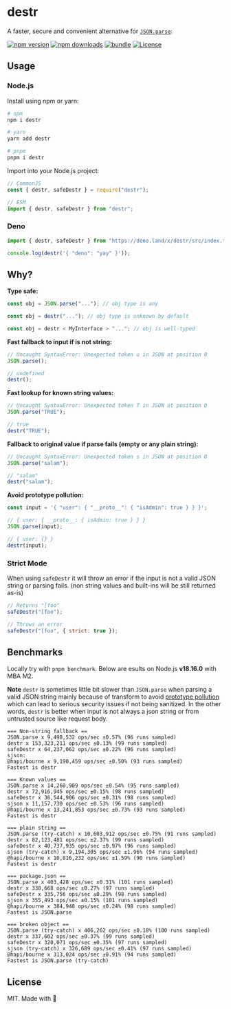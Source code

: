 # destr

A faster, secure and convenient alternative for [`JSON.parse`](https://developer.mozilla.org/en-US/docs/Web/JavaScript/Reference/Global_Objects/JSON/parse):

[![npm version][npm-version-src]][npm-version-href]
[![npm downloads][npm-downloads-src]][npm-downloads-href]
[![bundle][bundle-src]][bundle-href]
[![License][license-src]][license-href]

## Usage

### Node.js

Install using npm or yarn:

```bash
# npm
npm i destr

# yarn
yarn add destr

# pnpm
pnpm i destr
```

Import into your Node.js project:

```js
// CommonJS
const { destr, safeDestr } = require("destr");

// ESM
import { destr, safeDestr } from "destr";
```

### Deno

```js
import { destr, safeDestr } from "https://deno.land/x/destr/src/index.ts";

console.log(destr('{ "deno": "yay" }'));
```

## Why?

**Type safe:**

```js
const obj = JSON.parse("..."); // obj type is any

const obj = destr("..."); // obj type is unknown by default

const obj = destr < MyInterface > "..."; // obj is well-typed
```

**Fast fallback to input if is not string:**

```js
// Uncaught SyntaxError: Unexpected token u in JSON at position 0
JSON.parse();

// undefined
destr();
```

**Fast lookup for known string values:**

```js
// Uncaught SyntaxError: Unexpected token T in JSON at position 0
JSON.parse("TRUE");

// true
destr("TRUE");
```

**Fallback to original value if parse fails (empty or any plain string):**

```js
// Uncaught SyntaxError: Unexpected token s in JSON at position 0
JSON.parse("salam");

// "salam"
destr("salam");
```

**Avoid prototype pollution:**

```js
const input = '{ "user": { "__proto__": { "isAdmin": true } } }';

// { user: { __proto__: { isAdmin: true } } }
JSON.parse(input);

// { user: {} }
destr(input);
```

### Strict Mode

When using `safeDestr` it will throw an error if the input is not a valid JSON string or parsing fails. (non string values and built-ins will be still returned as-is)

```js
// Returns "[foo"
safeDestr("[foo");

// Throws an error
safeDestr("[foo", { strict: true });
```

## Benchmarks

Locally try with `pnpm benchmark`. Below are esults on Node.js **v18.16.0** with MBA M2.

**Note** `destr` is sometimes little bit slower than `JSON.parse` when parsing a valid JSON string mainly because of transform to avoid [prototype pollution](https://learn.snyk.io/lessons/prototype-pollution/javascript/) which can lead to serious security issues if not being sanitized. In the other words, `destr` is better when input is not always a json string or from untrusted source like request body.

```
=== Non-string fallback ==
JSON.parse x 9,498,532 ops/sec ±0.57% (96 runs sampled)
destr x 153,323,211 ops/sec ±0.13% (99 runs sampled)
safeDestr x 64,237,062 ops/sec ±0.22% (96 runs sampled)
sjson:
@hapi/bourne x 9,190,459 ops/sec ±0.50% (93 runs sampled)
Fastest is destr

=== Known values ==
JSON.parse x 14,260,909 ops/sec ±0.54% (95 runs sampled)
destr x 72,916,945 ops/sec ±0.15% (98 runs sampled)
safeDestr x 36,544,906 ops/sec ±0.31% (98 runs sampled)
sjson x 11,157,730 ops/sec ±0.53% (96 runs sampled)
@hapi/bourne x 13,241,853 ops/sec ±0.73% (93 runs sampled)
Fastest is destr

=== plain string ==
JSON.parse (try-catch) x 10,603,912 ops/sec ±0.75% (91 runs sampled)
destr x 82,123,481 ops/sec ±2.37% (99 runs sampled)
safeDestr x 40,737,935 ops/sec ±0.97% (96 runs sampled)
sjson (try-catch) x 9,194,305 ops/sec ±1.96% (94 runs sampled)
@hapi/bourne x 10,816,232 ops/sec ±1.59% (90 runs sampled)
Fastest is destr

=== package.json ==
JSON.parse x 403,428 ops/sec ±0.31% (101 runs sampled)
destr x 338,668 ops/sec ±0.27% (97 runs sampled)
safeDestr x 335,756 ops/sec ±0.29% (98 runs sampled)
sjson x 355,493 ops/sec ±0.15% (101 runs sampled)
@hapi/bourne x 384,948 ops/sec ±0.24% (98 runs sampled)
Fastest is JSON.parse

=== broken object ==
JSON.parse (try-catch) x 406,262 ops/sec ±0.18% (100 runs sampled)
destr x 337,602 ops/sec ±0.37% (99 runs sampled)
safeDestr x 320,071 ops/sec ±0.35% (97 runs sampled)
sjson (try-catch) x 326,689 ops/sec ±0.41% (97 runs sampled)
@hapi/bourne x 313,024 ops/sec ±0.91% (94 runs sampled)
Fastest is JSON.parse (try-catch)
```

## License

MIT. Made with 💖

<!-- Badges -->

[npm-version-src]: https://img.shields.io/npm/v/destr?style=flat&colorA=18181B&colorB=F0DB4F
[npm-version-href]: https://npmjs.com/package/destr
[npm-downloads-src]: https://img.shields.io/npm/dm/destr?style=flat&colorA=18181B&colorB=F0DB4F
[npm-downloads-href]: https://npmjs.com/package/destr
[bundle-src]: https://img.shields.io/bundlephobia/minzip/destr?style=flat&colorA=18181B&colorB=F0DB4F
[bundle-href]: https://bundlephobia.com/result?p=destr
[license-src]: https://img.shields.io/github/license/unjs/destr.svg?style=flat&colorA=18181B&colorB=F0DB4F
[license-href]: https://github.com/unjs/destr/blob/main/LICENSE
